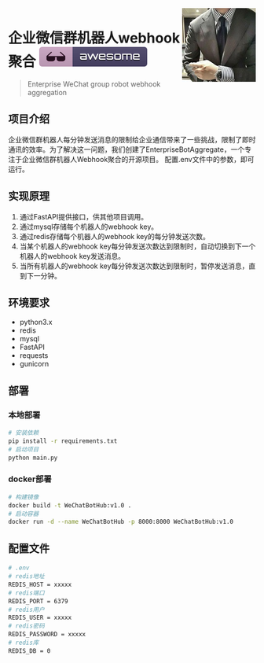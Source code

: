 <img src="42042015.jpg" align="right" />

# 企业微信群机器人webhook聚合  [![Awesome](badge.svg)](#)
> Enterprise WeChat group robot webhook aggregation

## 项目介绍
企业微信群机器人每分钟发送消息的限制给企业通信带来了一些挑战，限制了即时通讯的效率。为了解决这一问题，我们创建了EnterpriseBotAggregate，一个专注于企业微信群机器人Webhook聚合的开源项目。
配置.env文件中的参数，即可运行。


## 实现原理
1. 通过FastAPI提供接口，供其他项目调用。
2. 通过mysql存储每个机器人的webhook key。
3. 通过redis存储每个机器人的webhook key的每分钟发送次数。
4. 当某个机器人的webhook key每分钟发送次数达到限制时，自动切换到下一个机器人的webhook key发送消息。
5. 当所有机器人的webhook key每分钟发送次数达到限制时，暂停发送消息，直到下一分钟。

## 环境要求
- python3.x
- redis
- mysql
- FastAPI
- requests
- gunicorn

## 部署
### 本地部署
```bash
# 安装依赖
pip install -r requirements.txt
# 启动项目
python main.py
```
### docker部署
```bash
# 构建镜像
docker build -t WeChatBotHub:v1.0 .
# 启动容器
docker run -d --name WeChatBotHub -p 8000:8000 WeChatBotHub:v1.0
```

## 配置文件
```bash
# .env
# redis地址
REDIS_HOST = xxxxx
# redis端口
REDIS_PORT = 6379
# redis用户
REDIS_USER = xxxxx
# redis密码
REDIS_PASSWORD = xxxxx
# redis库
REDIS_DB = 0